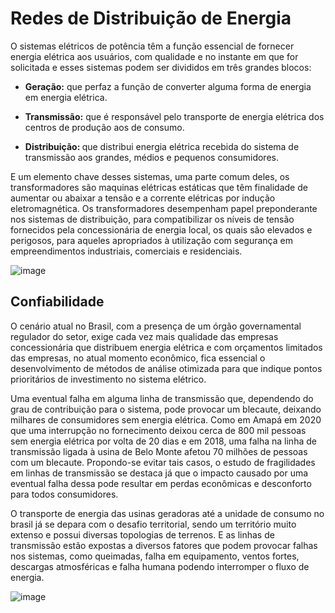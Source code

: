 
# Redes de Distribuição de Energia

O sistemas elétricos de potência têm a função essencial de fornecer energia elétrica aos usuários, com qualidade e no instante em que for solicitada e esses sistemas podem ser divididos em três grandes blocos:

- <b>Geração:</b> que perfaz a função de converter alguma forma de energia em energia elétrica.

- <b>Transmissão:</b> que é responsável pelo transporte de energia elétrica dos centros de produção aos de consumo.

- <b> Distribuição: </b> que distribui energia elétrica recebida do sistema de transmissão aos grandes, médios e pequenos consumidores.

E um elemento chave desses sistemas, uma parte comum deles, os transformadores são maquinas elétricas estáticas que têm finalidade de aumentar ou abaixar a tensão e a corrente elétricas por indução eletromagnética. Os transformadores desempenham papel preponderante nos sistemas de distribuição, para compatibilizar os níveis de tensão fornecidos pela concessionária de energia local, os quais são elevados e perigosos, para aqueles apropriados à utilização com segurança em empreendimentos industriais, comerciais e residenciais.

![image](https://user-images.githubusercontent.com/54191675/204018590-f8823bfa-a646-4982-bfdf-48d3a61ba8f5.png)

## Confiabilidade

O cenário atual no Brasil, com a presença de um órgão governamental regulador do setor, exige cada vez mais qualidade das empresas concessionária que distribuem energia elétrica e com orçamentos limitados das empresas, no atual momento econômico, fica essencial o desenvolvimento de métodos de análise otimizada para que indique pontos prioritários de investimento no sistema elétrico.

Uma eventual falha em alguma linha de transmissão que, dependendo do grau de contribuição para o sistema, pode provocar um blecaute, deixando milhares de consumidores sem energia elétrica. Como em Amapá em 2020 que uma interrupção no fornecimento deixou cerca de 800 mil pessoas sem energia elétrica por volta de 20 dias e em 2018, uma falha na linha de transmissão ligada à usina de Belo Monte afetou 70 milhões de pessoas com um blecaute.
Propondo-se evitar tais casos, o estudo de fragilidades em linhas de transmissão se destaca já que o impacto causado por uma eventual falha dessa pode resultar em perdas econômicas e desconforto para todos consumidores.



O transporte de energia das usinas geradoras até a unidade de consumo no brasil já se depara com o desafio territorial, sendo um território muito extenso e possui diversas topologias de terrenos. E as linhas de transmissão estão expostas a diversos fatores que podem provocar falhas nos sistemas, como queimadas, falha em equipamento, ventos fortes, descargas atmosféricas e falha humana podendo interromper o fluxo de energia. 

![image](https://user-images.githubusercontent.com/54191675/204029425-2b727213-471f-46c4-9e4d-23051dbb4d16.png)



